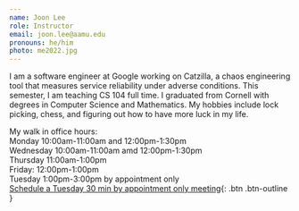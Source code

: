 ```yaml
---
name: Joon Lee
role: Instructor
email: joon.lee@aamu.edu
pronouns: he/him
photo: me2022.jpg
---
```

I am a software engineer at Google working on Catzilla, a chaos engineering tool that measures service reliability under adverse conditions. This semester, I am teaching CS 104 full time. I graduated from Cornell with degrees in Computer Science and Mathematics. My hobbies include lock picking, chess, and figuring out how to have more luck in my life.

My walk in office hours:\
Monday 10:00am-11:00am and 12:00pm-1:30pm\
Wednesday 10:00am-11:00am amd 12:00pm-1:30pm\
Thursday 11:00am-1:00pm\
Friday: 12:00pm-1:00pm\
Tuesday 1:00pm-3:00pm by appointment only\
[Schedule a Tuesday 30 min by appointment only meeting](https://calendar.app.google/HQxDKczKKQAQuby96){: .btn .btn-outline }
